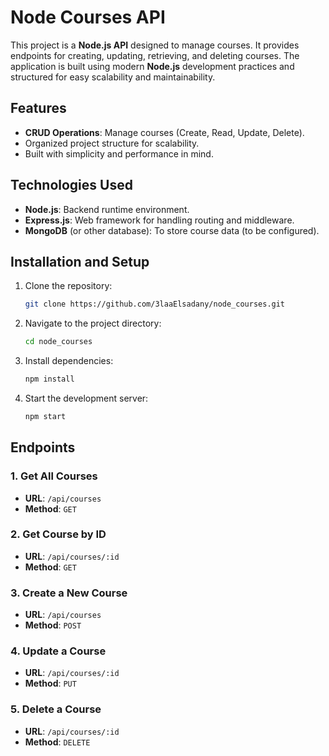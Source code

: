 
# Node Courses API

This project is a **Node.js API** designed to manage courses. It provides endpoints for creating, updating, retrieving, and deleting courses. The application is built using modern **Node.js** development practices and structured for easy scalability and maintainability.

## Features
- **CRUD Operations**: Manage courses (Create, Read, Update, Delete).
- Organized project structure for scalability.
- Built with simplicity and performance in mind.

## Technologies Used
- **Node.js**: Backend runtime environment.
- **Express.js**: Web framework for handling routing and middleware.
- **MongoDB** (or other database): To store course data (to be configured).

## Installation and Setup
1. Clone the repository:
   ```bash
   git clone https://github.com/3laaElsadany/node_courses.git
   ```
2. Navigate to the project directory:
   ```bash
   cd node_courses
   ```
3. Install dependencies:
   ```bash
   npm install
   ```
4. Start the development server:
   ```bash
   npm start
   ```

## Endpoints

### 1. Get All Courses
- **URL**: `/api/courses`
- **Method**: `GET`

### 2. Get Course by ID
- **URL**: `/api/courses/:id`
- **Method**: `GET`

### 3. Create a New Course
- **URL**: `/api/courses`
- **Method**: `POST`

### 4. Update a Course
- **URL**: `/api/courses/:id`
- **Method**: `PUT`

### 5. Delete a Course
- **URL**: `/api/courses/:id`
- **Method**: `DELETE`
